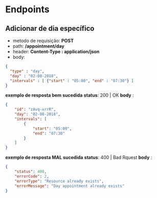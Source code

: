 # Endpoints

##  Adicionar de dia específico
* metodo de requisição: **POST**
* path: **/appointment/day**
* header: **Content-Type : application/json**
* body: 
```json
{
  "type" : "day",
  "day" : "02-08-2018",
  "intervals" : [ {"start" : "05:00", "end" : "07:30"} ]
}
```
**exemplo de resposta bem sucedida**
**status**: 200 | OK
**body** :
```json
{
    "id": "zAvq-xrrR",
    "day": "02-08-2018",
    "intervals": [
        {
            "start": "05:00",
            "end": "07:30"
        }
    ]
}
```
**exemplo de resposta MAL sucedida**
**status**: 400 | Bad Rquest
**body** :
```json
{
    "status": 400,
    "errorCode": 2,
    "errorType": "Resource already exists",
    "errorMessage": "Day appointment already exists"
}
```